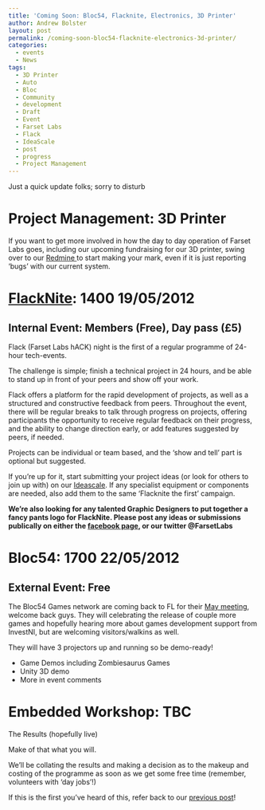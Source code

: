 ```yaml
---
title: 'Coming Soon: Bloc54, Flacknite, Electronics, 3D Printer'
author: Andrew Bolster
layout: post
permalink: /coming-soon-bloc54-flacknite-electronics-3d-printer/
categories:
  - events
  - News
tags:
  - 3D Printer
  - Auto
  - Bloc
  - Community
  - development
  - Draft
  - Event
  - Farset Labs
  - Flack
  - IdeaScale
  - post
  - progress
  - Project Management
---
```

Just a quick update folks; sorry to disturb[<img class="alignright size-full wp-image-384" title="439106722_341124ea6b_o" src="http://i2.wp.com/farsetlabs.org.uk/blog/wp-content/uploads/2012/05/439106722_341124ea6b_o.gif?fit=210%2C210" alt="" data-recalc-dims="1" />][1]<!--more-->

# Project Management: 3D Printer

If you want to get more involved in how the day to day operation of Farset Labs goes, including our upcoming fundraising for our 3D printer, swing over to our [Redmine ](http://unit1.farsetlabs.org.uk/redmine/)to start making your mark, even if it is just reporting &#8216;bugs&#8217; with our current system.

# [FlackNite][2]: 1400 19/05/2012

## Internal Event: Members (Free), Day pass (£5)

Flack (Farset Labs hACK) night is the first of a regular programme of 24-hour tech-events.

The challenge is simple; finish a technical project in 24 hours, and be able to stand up in front of your peers and show off your work.

Flack offers a platform for the rapid development of projects, as well as a structured and constructive feedback from peers. Throughout the event, there will be regular breaks to talk through progress on projects, offering participants the opportunity to receive regular feedback on their progress, and the ability to change direction early, or add features suggested by peers, if needed.

Projects can be individual or team based, and the ‘show and tell’ part is optional but suggested.

If you&#8217;re up for it, start submitting your project ideas (or look for others to join up with) on our [Ideascale](http://farsetlabs.ideascale.com/a/ideafactory.do?id=17839&mode=top&discussionFilter=byids&discussionID=28776). If any specialist equipment or components are needed, also add them to the same &#8216;Flacknite the first&#8217; campaign.

**We&#8217;re also looking for any talented Graphic Designers to put together a fancy pants logo for FlackNite. Please post any ideas or submissions publically on either the [facebook page](https://www.facebook.com/FarsetLabs), or our twitter @FarsetLabs**

# Bloc54: 1700 22/05/2012

## External Event: Free

The Bloc54 Games network are coming back to FL for their [May meeting](http://www.digitalcircle.org/events/bloc54-games-network-may-meetup), welcome back guys. They will celebrating the release of couple more games and hopefully hearing more about games development support from InvestNI, but are welcoming visitors/walkins as well.

They will have 3 projectors up and running so be demo-ready!

*   Game Demos including Zombiesaurus Games
*   Unity 3D demo
*   More in event comments

# Embedded Workshop: TBC

The Results (hopefully live)  


Make of that what you will.

We&#8217;ll be collating the results and making a decision as to the makeup and costing of the programme as soon as we get some free time (remember, volunteers with &#8216;day jobs&#8217;!)

If this is the first you&#8217;ve heard of this, refer back to our <a title="Planned Event: Embedded Programming; Fun with Boards" href="http://farsetlabs.org.uk/blog/planned-event-embedded-programming-fun-with-boards/" target="_blank">previous post</a>!

 [1]: http://i2.wp.com/farsetlabs.org.uk/blog/wp-content/uploads/2012/05/439106722_341124ea6b_o.gif
 [2]: https://www.facebook.com/events/340108216053357 "FlackNite"
